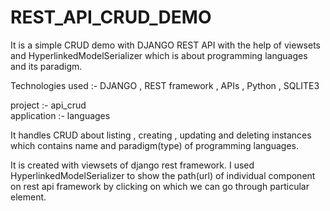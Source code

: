 # REST_API_CRUD_DEMO
It is a simple CRUD demo with DJANGO REST API with the help of viewsets and HyperlinkedModelSerializer which is about programming languages and its paradigm.

Technologies used :- DJANGO , REST framework , APIs , Python , SQLITE3 

project :- api_crud    
application :- languages

It handles CRUD about listing , creating , updating and deleting instances which contains name and paradigm(type) of programming languages.

It is created with viewsets of django rest framework. 
I used HyperlinkedModelSerializer to show the path(url) of individual component on rest api framework by clicking on which we can go through particular element.
